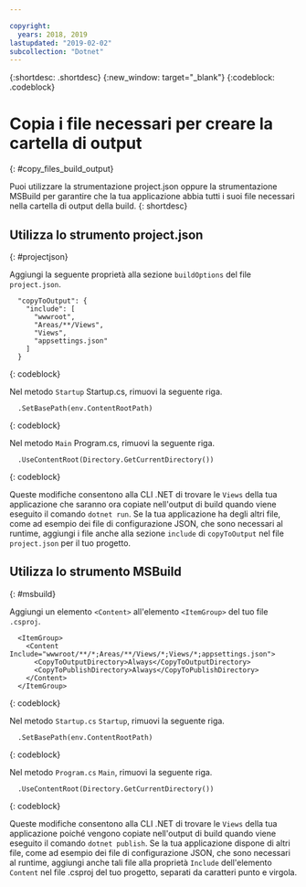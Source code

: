 ```yaml
---

copyright:
  years: 2018, 2019
lastupdated: "2019-02-02"
subcollection: "Dotnet"
---
```


{:shortdesc: .shortdesc}
{:new_window: target="_blank"}
{:codeblock: .codeblock}


# Copia i file necessari per creare la cartella di output
{: #copy_files_build_output}

Puoi utilizzare la strumentazione project.json oppure la strumentazione MSBuild per garantire che la tua applicazione abbia tutti i suoi file necessari nella cartella di output della build.
{: shortdesc}


## Utilizza lo strumento project.json
{: #projectjson}

Aggiungi la seguente proprietà alla sezione `buildOptions` del file `project.json`.
```
  "copyToOutput": {
    "include": [
      "wwwroot",
      "Areas/**/Views",
      "Views",
      "appsettings.json"
    ]
  }
```
{: codeblock}

Nel metodo `Startup` Startup.cs, rimuovi la seguente riga.
```
  .SetBasePath(env.ContentRootPath)
```
{: codeblock}

Nel metodo `Main` Program.cs, rimuovi la seguente riga.
```
  .UseContentRoot(Directory.GetCurrentDirectory())
```
{: codeblock}

Queste modifiche consentono alla CLI .NET di trovare le `Views` della tua applicazione che saranno ora copiate nell'output di build quando viene eseguito il comando `dotnet run`.  Se la tua applicazione ha degli altri file, come ad esempio dei file di configurazione JSON, che sono necessari al runtime, aggiungi i file anche alla sezione `include` di `copyToOutput` nel file `project.json` per il tuo progetto.

## Utilizza lo strumento MSBuild
{: #msbuild}

Aggiungi un elemento `<Content>` all'elemento `<ItemGroup>` del tuo file `.csproj`.
```
  <ItemGroup>
    <Content Include="wwwroot/**/*;Areas/**/Views/*;Views/*;appsettings.json">
      <CopyToOutputDirectory>Always</CopyToOutputDirectory>
      <CopyToPublishDirectory>Always</CopyToPublishDirectory>
    </Content>
  </ItemGroup>
```
{: codeblock}

Nel metodo `Startup.cs` `Startup`, rimuovi la seguente riga.
```
  .SetBasePath(env.ContentRootPath)
```
{: codeblock}

Nel metodo `Program.cs` `Main`, rimuovi la seguente riga.
```
  .UseContentRoot(Directory.GetCurrentDirectory())
```
{: codeblock}

Queste modifiche consentono alla CLI .NET di trovare le `Views` della tua applicazione poiché vengono copiate nell'output di build quando viene eseguito il comando `dotnet publish`.  Se la tua applicazione dispone di altri file, come ad esempio dei file di configurazione JSON, che sono necessari al runtime, aggiungi anche tali file alla proprietà `Include` dell'elemento `Content` nel file .csproj del tuo progetto, separati da caratteri punto e virgola.
